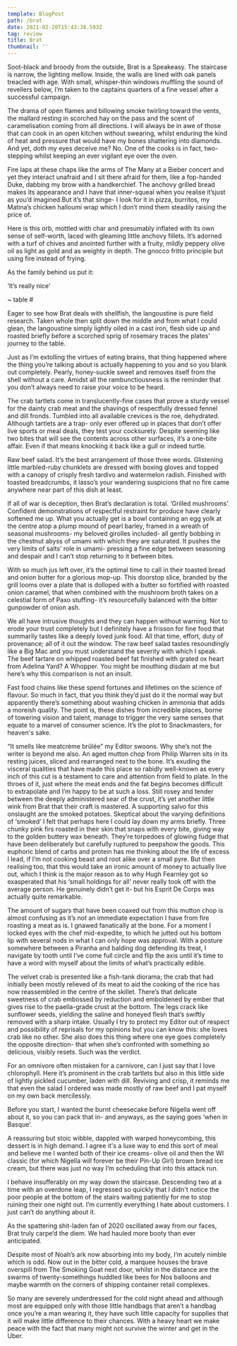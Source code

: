 ```yaml
---
template: BlogPost
path: /brat
date: 2021-02-20T15:43:38.593Z
tag: review
title: Brat
thumbnail: ''
---
```

<!--StartFragment-->

Soot-black and broody from the outside, Brat is a Speakeasy. The staircase is narrow, the lighting mellow. Inside, the walls are lined with oak panels treacled with age. With small, whisper-thin windows muffling the sound of revellers below, I’m taken to the captains quarters of a fine vessel after a successful campaign.

The drama of open flames and billowing smoke twirling toward the vents, the mallard resting in scorched hay on the pass and the scent of caramelisation coming from all directions. I will always be in awe of those that can cook in an open kitchen without swearing, whilst enduring the kind of heat and pressure that would have my bones shattering into diamonds. And yet, doth my eyes deceive me? No. One of the cooks is in fact, two-stepping whilst keeping an ever vigilant eye over the oven.

Fire laps at these chaps like the arms of The Many at a Bieber concert and yet they interact unafraid and I sit there afraid for them, like a fop-handed Duke, dabbing my brow with a handkerchief. The anchovy grilled bread makes its appearance and I have that inner-squeal when you realise it’sjust as you’d imagined.But it’s that singe- I look for it in pizza, burritos, my Matina’s chicken halloumi wrap which I don’t mind them steadily raising the price of.

Here is this orb, mottled with char and presumably inflated with its own sense of self-worth, laced with gleaming little anchovy fillets. It’s adorned with a turf of chives and anointed further with a fruity, mildly peppery olive oil as light as gold and as weighty in depth. The gnocco fritto principle but using fire instead of frying.

As the family behind us put it:

‘It’s really nice’

~ table #

Eager to see how Brat deals with shellfish, the langoustine is pure field research. Taken whole then split down the middle and from what I could glean, the langoustine simply lightly oiled in a cast iron, flesh side up and roasted briefly before a scorched sprig of rosemary traces the plates’ journey to the table.

Just as I’m extolling the virtues of eating brains, that thing happened where the thing you’re talking about is actually happening to you and so you blank out completely. Pearly, honey-suckle sweet and removes itself from the shell without a care. Amidst all the rambunctiousness is the reminder that you don’t always need to raise your voice to be heard.

The crab tartlets come in translucently-fine cases that prove a sturdy vessel for the dainty crab meat and the shavings of respectfully dressed fennel and dill fronds. Tumbled into all available crevices is the roe, dehydrated. Although tartlets are a trap- only ever offered up in places that don’t offer live sports or meal deals, they test your cocksurety. Despite seeming like two bites that will see the contents across other surfaces, it’s a one-bite affair. Even if that means knocking it back like a gull or indeed turtle.

Raw beef salad. It’s the best arrangement of those three words. Glistening little marbled-ruby chunklets are dressed with boxing gloves and topped with a canopy of crisply fresh tardivo and watermelon radish. Finished with toasted breadcrumbs, it lasso’s your wandering suspicions that no fire came anywhere near part of this dish at least.

If all of war is deception, then Brat’s declaration is total. ‘Grilled mushrooms’. Confident demonstrations of respectful restraint for produce have clearly softened me up. What you actually get is a bowl containing an egg yolk at the centre atop a plump mound of pearl barley, framed in a wreath of seasonal mushrooms- my beloved girolles included- all gently bobbing in the chestnut abyss of umami with which they are saturated. It pushes the very limits of salts’ role in umami- pressing a fine edge between seasoning and despair and I can’t stop returning to it between bites.

With so much jus left over, it’s the optimal time to call in their toasted bread and onion butter for a glorious mop-up. This doorstop slice, branded by the grill looms over a plate that is dolloped with a butter so fortified with roasted onion caramel, that when combined with the mushroom broth takes on a celestial form of Paxo stuffing- it’s resourcefully balanced with the bitter gunpowder of onion ash.

We all have intrusive thoughts and they can happen without warning. Not to erode your trust completely but I definitely have a frisson for fine food that summarily tastes like a deeply loved junk food. All that time, effort, duty of provenance; all of it out the window. The raw beef salad tastes resoundingly like a Big Mac and you must understand the severity with which I speak. The beef tartare on whipped roasted beef fat finished with grated ox heart from Adelina Yard? A Whopper. You might be mouthing disdain at me but here’s why this comparison is not an insult.

Fast food chains like these spend fortunes and lifetimes on the science of flavour. So much in fact, that you think they’d just do it the normal way but apparently there’s something about washing chicken in ammonia that adds a moreish quality. The point is, these dishes from incredible places, borne of towering vision and talent, manage to trigger the very same senses that equate to a marvel of consumer science. It’s the plot to Snackmasters, for heaven's sake.

“It smells like meatcrème brûlée” my Editor swoons. Why she’s not the writer is beyond me also. An aged mutton chop from Philip Warren sits in its resting juices, sliced and rearranged next to the bone. It’s exuding the visceral qualities that have made this place so rabidly well-known as every inch of this cut is a testament to care and attention from field to plate. In the throes of it, just where the meat ends and the fat begins becomes difficult to extrapolate and I’m happy to be at such a loss. Still rosey and tender between the deeply administered sear of the crust, it’s yet another little wink from Brat that their craft is mastered. A supporting salvo for this onslaught are the smoked potatoes. Skeptical about the varying definitions of ‘smoked’ I felt that perhaps here I could lay down my arms briefly. Three chunky pink firs roasted in their skin that snaps with every bite, giving way to the golden buttery wax beneath. They’re torpedoes of glowing fudge that have been deliberately but carefully ruptured to peepshow the goods. This euphoric blend of carbs and protein has me thinking about the life of excess I lead, if I’m not cooking beast and root alike over a small pyre. But then realising too, that this would take an ironic amount of money to actually live out, which I think is the major reason as to why Hugh Fearnley got so exasperated that his ‘small holdings for all’ never really took off with the average person. He genuinely didn’t get it- but his Esprit De Corps was actually quite remarkable.

The amount of sugars that have been coaxed out from this mutton chop is almost confusing as it’s not an immediate expectation I have from fire roasting a meat as is. I gnawed fanatically at the bone. For a moment I locked eyes with the chef mid-expedite, to which he jutted out his bottom lip with several nods in what I can only hope was approval. With a posture somewhere between a Piranha and balding dog defending its treat, I navigate by tooth until I’ve come full circle and flip the axis until it’s time to have a word with myself about the limits of what’s practically edible.

The velvet crab is presented like a fish-tank diorama; the crab that had initially been mostly relieved of its meat to aid the cooking of the rice has now reassembled in the centre of the skillet. There’s that delicate sweetness of crab embossed by reduction and emboldened by ember that gives rise to the paella-grade crust at the bottom. The legs crack like sunflower seeds, yielding the saline and honeyed flesh that’s swiftly removed with a sharp intake. Usually I try to protect my Editor out of respect and possibility of reprisals for my opinions but you can know this: she loves crab like no other. She also does this thing where one eye goes completely the opposite direction- that when she’s confronted with something so delicious, visibly resets. Such was the verdict.

For an omnivore often mistaken for a carnivore, can I just say that I love chlorophyll. Here it’s prominent in the crab tartlets but also in this little side of lightly pickled cucumber, laden with dill. Reviving and crisp, it reminds me that even the salad I ordered was made mostly of raw beef and I pat myself on my own back mercilessly.

Before you start, I wanted the burnt cheesecake before Nigella went off about it, so you can pack that in- and anyways, as the saying goes ‘when in Basque’.

A reassuring but stoic wibble, dappled with warped honeycombing, this dessert is in high demand. I agree it's a luxe way to end this sort of meal and believe me I wanted both of their ice creams- olive oil and then the WI classic (for which Nigella will forever be their Pin-Up Girl) brown bread ice cream, but there was just no way I’m scheduling that into this attack run.

I behave insufferably on my way down the staircase. Descending two at a time with an overdone leap, I regressed so quickly that I didn't notice the poor people at the bottom of the stairs waiting patiently for me to stop ruining their one night out. I’m currently everything I hate about customers. I just can’t do anything about it.

As the spattering shit-laden fan of 2020 oscillated away from our faces, Brat truly carpe’d the diem. We had hauled more booty than ever anticipated.

Despite most of Noah’s ark now absorbing into my body, I’m acutely nimble which is odd. Now out in the bitter cold, a marquee houses the brave overspill from The Smoking Goat next door, whilst in the distance are the swarms of twenty-somethings huddled like bees for Nos balloons and maybe warmth on the corners of shipping container retail complexes.

So many are severely underdressed for the cold night ahead and although most are equipped only with those little handbags that aren’t a handbag once you’re a man wearing it, they have such little capacity for supplies that it will make little difference to their chances. With a heavy heart we make peace with the fact that many might not survive the winter and get in the Uber.

<!--EndFragment-->
